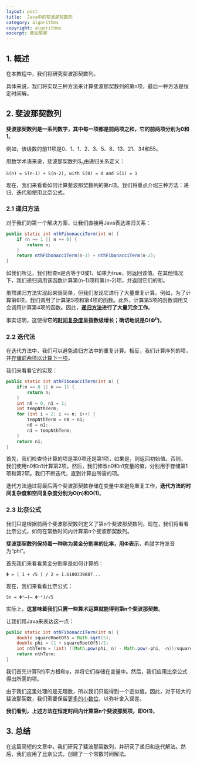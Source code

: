 ```yaml
---
layout: post
title:  Java中的斐波那契数列
category: algorithms
copyright: algorithms
excerpt: 斐波那契
---
```


## 1. 概述

在本教程中，我们将研究斐波那契数列。

具体来说，我们将实现三种方法来计算斐波那契数列的第n项，最后一种方法是恒定时间解。

## 2. 斐波那契数列

**斐波那契数列是一系列数字，其中每一项都是前两项之和，它的前两项分别为0和1**。

例如，该级数的前11项是0、1、1、2、3、5、8、13、21、34和55。

用数学术语来说，斐波那契数列S<sub>n</sub>由递归关系定义：

```text
S(n) = S(n-1) + S(n-2), with S(0) = 0 and S(1) = 1
```

现在，我们来看看如何计算斐波那契数列的第n项。我们将重点介绍三种方法：递归、迭代和使用比奈公式。

### 2.1 递归方法

对于我们的第一个解决方案，让我们直接用Java表达递归关系：

```java
public static int nthFibonacciTerm(int n) {
    if (n == 1 || n == 0) {
        return n;
    }
    return nthFibonacciTerm(n-1) + nthFibonacciTerm(n-2);
}
```

如我们所见，我们检查n是否等于0或1，如果为true，则返回该值。在其他情况下，我们递归调用该函数计算第(n-1)项和第(n-2)项，并返回它们的和。

虽然递归方法实现起来很简单，但我们发现它进行了大量重复计算。例如，为了计算第6项，我们调用了计算第5项和第4项的函数。此外，计算第5项的函数调用又会调用计算第4项的函数。因此，**[递归方法](https://www.baeldung.com/java-recursion)进行了大量冗余工作**。

事实证明，这使得**它的[时间复杂度](https://www.baeldung.com/cs/fibonacci-computational-complexity)呈指数级增长；确切地说是O(Φ<sup>n</sup>)**。

### 2.2 迭代法

在迭代方法中，我们可以避免递归方法中的重复计算。相反，我们计算序列的项，并[存储前两项以计算下一项](https://www.baeldung.com/java-knapsack#dp)。

我们来看看它的实现：

```java
public static int nthFibonacciTerm(int n) {
    if(n == 0 || n == 1) {
        return n;
    }
    int n0 = 0, n1 = 1;
    int tempNthTerm;
    for (int i = 2; i <= n; i++) {
        tempNthTerm = n0 + n1;
        n0 = n1;
        n1 = tempNthTerm;
    }
    return n1;
}
```

首先，我们检查待计算的项是第0项还是第1项，如果是，则返回初始值。否则，我们使用n0和n1计算第2项。然后，我们修改n0和n1变量的值，分别用于存储第1项和第2项。我们不断迭代，直到计算出所需的项。

迭代方法通过将最后两个斐波那契数存储在变量中来避免重复工作，**迭代方法的时间复杂度和空间复杂度分别为O(n)和O(1)**。

### 2.3 比奈公式

我们只是根据前两个斐波那契数列定义了第n个斐波那契数列，现在，我们将看看比奈公式，如何在常数时间内计算第n个斐波那契数列。

**斐波那契数列保持着一种称为黄金分割率的比率，用Φ表示**，希腊字符发音为“phi”。

首先我们来看看黄金分割率是如何计算的：

```text
Φ = ( 1 + √5 ) / 2 = 1.6180339887...
```

现在，我们来看看比奈公式：

```text
Sn = Φⁿ–(– Φ⁻ⁿ)/√5
```

实际上，**这意味着我们只需一些算术运算就能得到第n个斐波那契数**。

让我们用Java来表达这一点：

```java
public static int nthFibonacciTerm(int n) {
    double squareRootOf5 = Math.sqrt(5);
    double phi = (1 + squareRootOf5)/2;
    int nthTerm = (int) ((Math.pow(phi, n) - Math.pow(-phi, -n))/squareRootOf5);
    return nthTerm;
}
```

我们首先计算5的平方根和φ，并将它们存储在变量中。然后，我们应用比奈公式得出所需的项。

由于我们这里处理的是无理数，所以我们只能得到一个近似值。因此，对于较大的斐波那契数，我们需要保留[更多的小数位](https://www.baeldung.com/java-bigdecimal-biginteger)，以弥补舍入误差。

**我们看到，上述方法在恒定时间内计算第n个斐波那契项，即O(1)**。

## 3. 总结

在这篇简短的文章中，我们研究了斐波那契数列，并研究了递归和迭代解法。然后，我们应用了比奈公式，创建了一个常数时间解法。